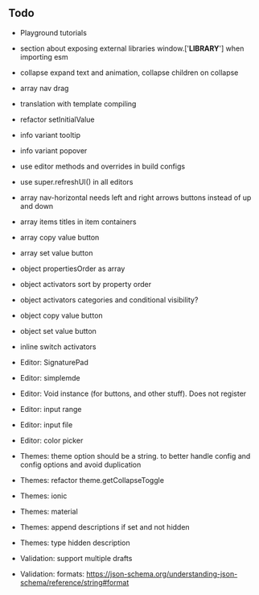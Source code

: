 ## Todo

  - Playground tutorials
  - section about exposing external libraries window.['__LIBRARY__'] when importing esm
  - collapse expand text and animation, collapse children on collapse
  - array nav drag
  - translation with template compiling
  - refactor setInitialValue
  - info variant tooltip
  - info variant popover
  - use editor methods and overrides in build configs
  - use super.refreshUI() in all editors

  - array nav-horizontal needs left and right arrows buttons instead of up and down
  - array items titles in item containers
  - array copy value button
  - array set value button

  - object propertiesOrder as array
  - object activators sort by property order
  - object activators categories and conditional visibility?
  - object copy value button
  - object set value button
  - inline switch activators

  - Editor: SignaturePad
  - Editor: simplemde
  - Editor: Void instance (for buttons, and other stuff). Does not register
  - Editor: input range
  - Editor: input file
  - Editor: color picker

  - Themes: theme option should be a  string. to better handle config and config options and avoid duplication
  - Themes: refactor theme.getCollapseToggle
  - Themes: ionic
  - Themes: material
  - Themes: append descriptions if set and not hidden
  - Themes: type hidden description

  - Validation: support multiple drafts
  - Validation: formats: https://json-schema.org/understanding-json-schema/reference/string#format

